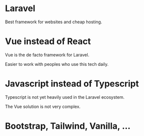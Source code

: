 # Laravel

Best framework for websites and cheap hosting.

# Vue instead of React

Vue is the de facto framework for Laravel.

Easier to work with peoples who use this tech daily.

# Javascript instead of Typescript

Typescript is not yet heavily used in the Laravel ecosystem.

The Vue solution is not very complex.

# Bootstrap, Tailwind, Vanilla, ...
